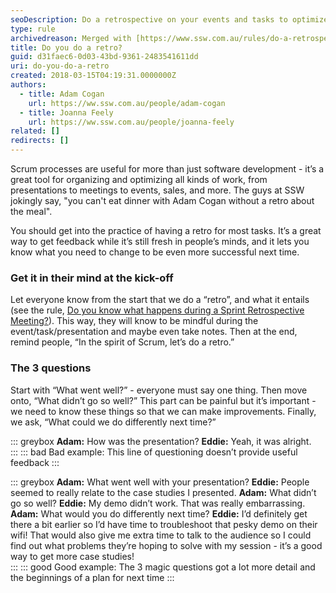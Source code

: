 ```yaml
---
seoDescription: Do a retrospective on your events and tasks to optimize future success with fresh feedback and improved processes.
type: rule
archivedreason: Merged with [https://www.ssw.com.au/rules/do-a-retrospective](/rules/do-a-retrospective)
title: Do you do a retro?
guid: d31faec6-0d03-43bd-9361-2483541611dd
uri: do-you-do-a-retro
created: 2018-03-15T04:19:31.0000000Z
authors:
  - title: Adam Cogan
    url: https://ww.ssw.com.au/people/adam-cogan
  - title: Joanna Feely
    url: https://ww.ssw.com.au/people/joanna-feely
related: []
redirects: []
---
```


Scrum processes are useful for more than just software development - it’s a great tool for organizing and optimizing all kinds of work, from presentations to meetings to events, sales, and more. The guys at SSW jokingly say, "you can't eat dinner with Adam Cogan without a retro about the meal".

You should get into the practice of having a retro for most tasks. It’s a great way to get feedback while it’s still fresh in people’s minds, and it lets you know what you need to change to be even more successful next time.

<!--endintro-->

### Get it in their mind at the kick-off

Let everyone know from the start that we do a “retro”, and what it entails (see the rule, [Do you know what happens during a Sprint Retrospective Meeting?](/do-you-know-what-happens-at-a-sprint-retrospective-meeting)). This way, they will know to be mindful during the event/task/presentation and maybe even take notes.
Then at the end, remind people, “In the spirit of Scrum, let’s do a retro.”

### The 3 questions

Start with “What went well?” - everyone must say one thing.
Then move onto, “What didn’t go so well?” This part can be painful but it’s important - we need to know these things so that we can make improvements.
Finally, we ask, “What could we do differently next time?”

::: greybox
**Adam:** How was the presentation?
**Eddie:** Yeah, it was alright.  
:::
::: bad
Bad example: This line of questioning doesn’t provide useful feedback
:::

::: greybox
**Adam:** What went well with your presentation?
**Eddie:** People seemed to really relate to the case studies I presented.
**Adam:** What didn’t go so well?
**Eddie:** My demo didn’t work. That was really embarrassing.
**Adam:** What would you do differently next time?
**Eddie:** I’d definitely get there a bit earlier so I’d have time to troubleshoot that pesky demo on their wifi! That would also give me extra time to talk to the audience so I could find out what problems they’re hoping to solve with my session - it’s a good way to get more case studies!  
:::
::: good
Good example: The 3 magic questions got a lot more detail and the beginnings of a plan for next time
:::

